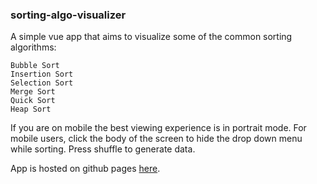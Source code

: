 ### sorting-algo-visualizer

A simple vue app that aims to visualize some of the 
common sorting algorithms:
  ```
  Bubble Sort
  Insertion Sort
  Selection Sort
  Merge Sort
  Quick Sort
  Heap Sort
  ```
If you are on mobile the best viewing experience is in portrait mode.
For mobile users, click the body of the screen to hide the drop down menu while sorting.
Press shuffle to generate data.
  
App is hosted on github pages [here](https://mhalpin613.github.io/sorting-algo-visualizer/#).
  

